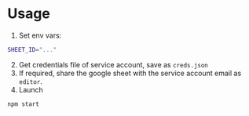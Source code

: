 # Usage
1. Set env vars:
```bash
SHEET_ID="..."
```

2. Get credentials file of service account, save as `creds.json`
3. If required, share the google sheet with the service account email as `editor`.
4. Launch
```bash
npm start
```